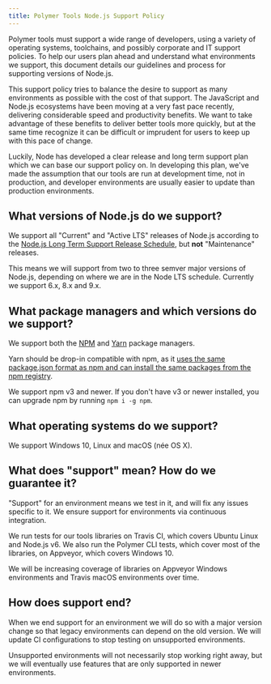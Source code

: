 ```yaml
---
title: Polymer Tools Node.js Support Policy
---
```


<!-- toc -->

Polymer tools must support a wide range of developers, using a variety of operating systems, toolchains, and possibly corporate and IT support policies. To help our users plan ahead and understand what environments we support, this document details our guidelines and process for supporting versions of Node.js.

This support policy tries to balance the desire to support as many environments as possible with the cost of that support. The JavaScript and Node.js ecosystems have been moving at a very fast pace recently, delivering considerable speed and productivity benefits. We want to take advantage of these benefits to deliver better tools more quickly, but at the same time recognize it can be difficult or imprudent for users to keep up with this pace of change.

Luckily, Node has developed a clear release and long term support plan which we can base our support policy on. In developing this plan, we've made the assumption that our tools are run at development time, not in production, and developer environments are usually easier to update than production environments.

## What versions of Node.js do we support?

We support all "Current" and "Active LTS" releases of Node.js according to the [Node.js Long Term Support Release Schedule](https://github.com/nodejs/LTS#lts-schedule), but **not** "Maintenance" releases.

This means we will support from two to three semver major versions of Node.js, depending on where we are in the Node LTS schedule. Currently we support 6.x, 8.x and 9.x.

## What package managers and which versions do we support?

We support both the [NPM](http://www.npmjs.com) and [Yarn](http://yarnpkg.com) package managers.

Yarn should be drop-in compatible with npm, as it [uses the same package.json format as npm and can install the same packages from the npm registry](https://yarnpkg.com/lang/en/docs/migrating-from-npm/). 

We support npm v3 and newer. If you don't have v3 or newer installed, you can upgrade npm by running `npm i -g npm`.

## What operating systems do we support?

We support Windows 10, Linux and macOS (née OS X).

## What does "support" mean? How do we guarantee it?

"Support" for an environment means we test in it, and will fix any issues specific to it. We ensure support for environments via continuous integration.

We run tests for our tools libraries on Travis CI, which covers Ubuntu Linux and Node.js v6. We also run the Polymer CLI tests, which cover most of the libraries, on Appveyor, which covers Windows 10.

We will be increasing coverage of libraries on Appveyor Windows environments and Travis macOS environments over time.

## How does support end?

When we end support for an environment we will do so with a major version change so that legacy environments can depend on the old version. We will update CI configurations to stop testing on unsupported environments.

Unsupported environments will not necessarily stop working right away, but we will eventually use features that are only supported in newer environments.
